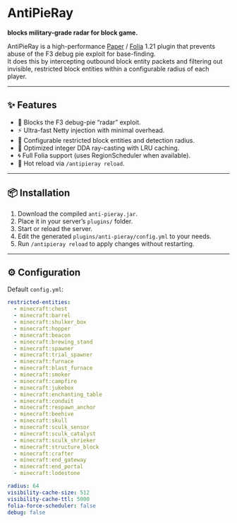 # AntiPieRay

**blocks military-grade radar for block game.**

AntiPieRay is a high-performance [Paper](https://papermc.io) / [Folia](https://github.com/PaperMC/Folia) 1.21 plugin that prevents abuse of the F3 debug pie exploit for base-finding.  
It does this by intercepting outbound block entity packets and filtering out invisible, restricted block entities within a configurable radius of each player.

---

## ✨ Features
- 🚫 Blocks the F3 debug-pie “radar” exploit.
- ⚡ Ultra-fast Netty injection with minimal overhead.
- 🎯 Configurable restricted block entities and detection radius.
- 🧠 Optimized integer DDA ray-casting with LRU caching.
- 🌀 Full Folia support (uses RegionScheduler when available).
- 🔄 Hot reload via `/antipieray reload`.

---

## 📦 Installation
1. Download the compiled `anti-pieray.jar`.
2. Place it in your server’s `plugins/` folder.
3. Start or reload the server.
4. Edit the generated `plugins/anti-pieray/config.yml` to your needs.
5. Run `/antipieray reload` to apply changes without restarting.

---

## ⚙️ Configuration

Default `config.yml`:

```yaml
restricted-entities:
  - minecraft:chest
  - minecraft:barrel
  - minecraft:shulker_box
  - minecraft:hopper
  - minecraft:beacon
  - minecraft:brewing_stand
  - minecraft:spawner
  - minecraft:trial_spawner
  - minecraft:furnace
  - minecraft:blast_furnace
  - minecraft:smoker
  - minecraft:campfire
  - minecraft:jukebox
  - minecraft:enchanting_table
  - minecraft:conduit
  - minecraft:respawn_anchor
  - minecraft:beehive
  - minecraft:skull
  - minecraft:sculk_sensor
  - minecraft:sculk_catalyst
  - minecraft:sculk_shrieker
  - minecraft:structure_block
  - minecraft:crafter
  - minecraft:end_gateway
  - minecraft:end_portal
  - minecraft:lodestone

radius: 64
visibility-cache-size: 512
visibility-cache-ttl: 5000
folia-force-scheduler: false
debug: false
